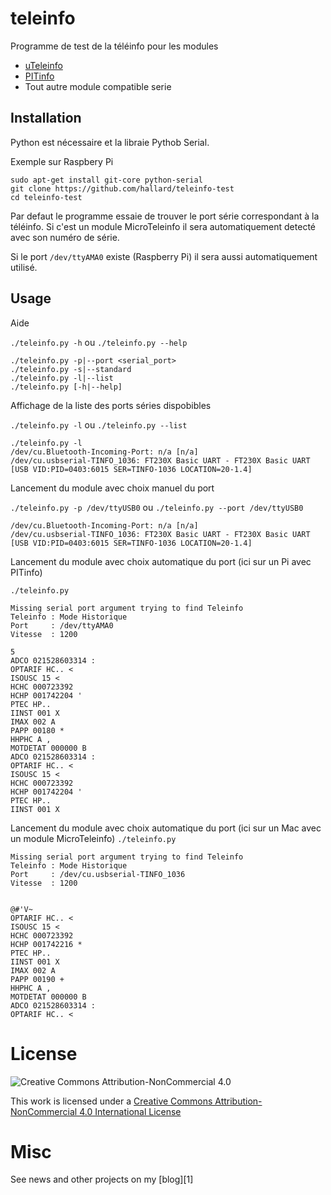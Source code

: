# teleinfo

Programme de test de la téléinfo pour les modules 

- [uTeleinfo](https://www.tindie.com/products/hallard/pitinfo/)
- [PITinfo](https://www.tindie.com/products/hallard/micro-teleinfo-v20/)
- Tout autre module compatible serie


## Installation

Python est nécessaire et la libraie Pythob Serial. 

Exemple sur Raspbery Pi

```
sudo apt-get install git-core python-serial
git clone https://github.com/hallard/teleinfo-test
cd teleinfo-test
```

Par defaut le programme essaie de trouver le port série correspondant à la téléinfo. Si c'est un module MicroTeleinfo il sera automatiquement detecté avec son numéro de série. 

Si le port `/dev/ttyAMA0` existe (Raspberry Pi) il sera aussi automatiquement utilisé.

## Usage

Aide

`./teleinfo.py -h` ou `./teleinfo.py --help`

```
./teleinfo.py -p|--port <serial_port>
./teleinfo.py -s|--standard
./teleinfo.py -l|--list
./teleinfo.py [-h|--help]
```

Affichage de la liste des ports séries dispobibles

`./teleinfo.py -l` ou `./teleinfo.py --list`

```
./teleinfo.py -l
/dev/cu.Bluetooth-Incoming-Port: n/a [n/a]
/dev/cu.usbserial-TINFO_1036: FT230X Basic UART - FT230X Basic UART [USB VID:PID=0403:6015 SER=TINFO-1036 LOCATION=20-1.4]
```

Lancement du module avec choix manuel du port

`./teleinfo.py -p /dev/ttyUSB0` ou `./teleinfo.py --port /dev/ttyUSB0`

```
/dev/cu.Bluetooth-Incoming-Port: n/a [n/a]
/dev/cu.usbserial-TINFO_1036: FT230X Basic UART - FT230X Basic UART [USB VID:PID=0403:6015 SER=TINFO-1036 LOCATION=20-1.4]
```

Lancement du module avec choix automatique du port (ici sur un Pi avec PITinfo)

`./teleinfo.py`


```
Missing serial port argument trying to find Teleinfo
Teleinfo : Mode Historique
Port     : /dev/ttyAMA0
Vitesse  : 1200

5
ADCO 021528603314 :
OPTARIF HC.. <
ISOUSC 15 <
HCHC 000723392  
HCHP 001742204 '
PTEC HP..  
IINST 001 X
IMAX 002 A
PAPP 00180 *
HHPHC A ,
MOTDETAT 000000 B
ADCO 021528603314 :
OPTARIF HC.. <
ISOUSC 15 <
HCHC 000723392  
HCHP 001742204 '
PTEC HP..  
IINST 001 X
```

Lancement du module avec choix automatique du port (ici sur un Mac avec un module MicroTeleinfo)
`./teleinfo.py`

```
Missing serial port argument trying to find Teleinfo
Teleinfo : Mode Historique
Port     : /dev/cu.usbserial-TINFO_1036
Vitesse  : 1200


@#'V~
OPTARIF HC.. <
ISOUSC 15 <
HCHC 000723392  
HCHP 001742216 *
PTEC HP..  
IINST 001 X
IMAX 002 A
PAPP 00190 +
HHPHC A ,
MOTDETAT 000000 B
ADCO 021528603314 :
OPTARIF HC.. <

```

# License

<img alt="Creative Commons Attribution-NonCommercial 4.0" src="https://i.creativecommons.org/l/by-nc/4.0/88x31.png">   

This work is licensed under a [Creative Commons Attribution-NonCommercial 4.0 International License](http://creativecommons.org/licenses/by-nc/4.0/)    

# Misc

See news and other projects on my [blog][1] 

[A]: https://hallard.me

